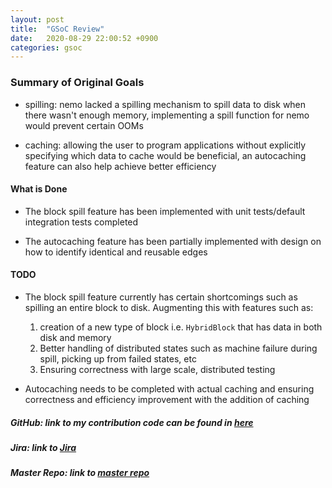 ```yaml
---
layout: post
title:  "GSoC Review"
date:   2020-08-29 22:00:52 +0900
categories: gsoc
---
```

### Summary of Original Goals

- spilling: nemo lacked a spilling mechanism to spill data to disk when there wasn't enough memory, implementing a spill function for nemo would prevent certain OOMs

- caching: allowing the user to program applications without explicitly specifying which data to cache would be beneficial, an autocaching feature can also help achieve better efficiency

#### What is Done

- The block spill feature has been implemented with unit tests/default integration tests completed
  
- The autocaching feature has been partially implemented with design on how to identify identical and reusable edges


#### TODO
- The block spill feature currently has certain shortcomings such as spilling an entire block to disk. Augmenting this with features such as: 

  1. creation of a new type of block i.e. `HybridBlock` that has data in both disk and memory
  2. Better handling of distributed states such as machine failure during spill, picking up from failed states, etc
  3. Ensuring correctness with large scale, distributed testing
- Autocaching needs to be completed with actual caching and ensuring correctness and efficiency improvement with the addition of caching

##### GitHub: link to my contribution code can be found in [here][github]
##### Jira: link to [Jira][jira]
##### Master Repo: link to [master repo][master]


[github]: https://github.com/codinggosu/incubator-nemo
[jira]:   hhttps://issues.apache.org/jira/projects/NEMO/issues/NEMO-443
[master]: https://github.com/apache/incubator-nemo

